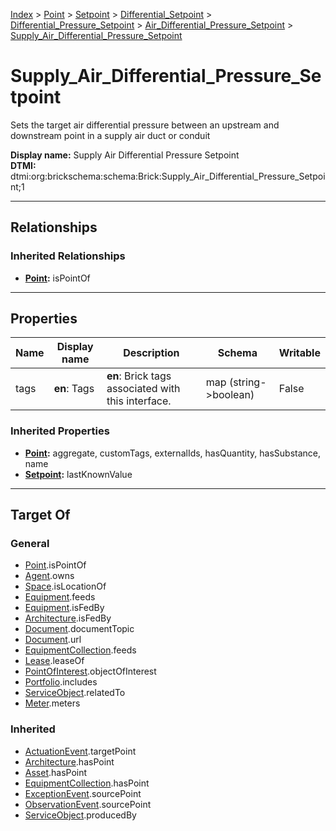 [Index](../../../../../index.md) > [Point](../../../../Point.md) > [Setpoint](../../../Setpoint.md) > [Differential_Setpoint](../../Differential_Setpoint.md) > [Differential_Pressure_Setpoint](../Differential_Pressure_Setpoint.md) > [Air_Differential_Pressure_Setpoint](Air_Differential_Pressure_Setpoint.md) > [Supply_Air_Differential_Pressure_Setpoint](#)
# Supply_Air_Differential_Pressure_Setpoint

Sets the target air differential pressure between an upstream and downstream point in a supply air duct or conduit


**Display name:** Supply Air Differential Pressure Setpoint<br />
**DTMI:** dtmi:org:brickschema:schema:Brick:Supply_Air_Differential_Pressure_Setpoint;1

---

## Relationships

### Inherited Relationships
* **[Point](../../../../Point.md):** isPointOf

---

## Properties

|Name|Display name|Description|Schema|Writable|
|-|-|-|-|-|
|tags|**en**: Tags|**en**: Brick tags associated with this interface.|map (string->boolean)|False|
### Inherited Properties
* **[Point](../../../../Point.md):** aggregate, customTags, externalIds, hasQuantity, hasSubstance, name
* **[Setpoint](../../../Setpoint.md):** lastKnownValue

---

## Target Of
### General
* [Point](../../../../Point.md).isPointOf
* [Agent](../../../../../Agent/Agent.md).owns
* [Space](../../../../../Space/Space.md).isLocationOf
* [Equipment](../../../../../Asset/Equipment/Equipment.md).feeds
* [Equipment](../../../../../Asset/Equipment/Equipment.md).isFedBy
* [Architecture](../../../../../Space/Architecture/Architecture.md).isFedBy
* [Document](../../../../../Information/Document/Document.md).documentTopic
* [Document](../../../../../Information/Document/Document.md).url
* [EquipmentCollection](../../../../../Collection/Equipment-.md).feeds
* [Lease](../../../../../Event/Lease.md).leaseOf
* [PointOfInterest](../../../../../Information/PointOfInterest.md).objectOfInterest
* [Portfolio](../../../../../Collection/Portfolio.md).includes
* [ServiceObject](../../../../../Information/ServiceObject/ServiceObject.md).relatedTo
* [Meter](../../../../../Asset/Equipment/Meter/Meter.md).meters
### Inherited
* [ActuationEvent](../../../../../Event/Point-/ActuationEvent.md).targetPoint
* [Architecture](../../../../../Space/Architecture/Architecture.md).hasPoint
* [Asset](../../../../../Asset/Asset.md).hasPoint
* [EquipmentCollection](../../../../../Collection/Equipment-.md).hasPoint
* [ExceptionEvent](../../../../../Event/Point-/ExceptionEvent.md).sourcePoint
* [ObservationEvent](../../../../../Event/Point-/ObservationEvent/ObservationEvent.md).sourcePoint
* [ServiceObject](../../../../../Information/ServiceObject/ServiceObject.md).producedBy
